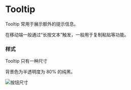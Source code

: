 # Tooltip

Tooltip 常用于展示额外的提示信息。

在移动端一般通过“长按文本”触发，一般用于复制粘贴等功能。

### 样式

<div class="imgblock">
  <div class="sm">
    <p>Tooltip 只有一种尺寸</p>
    <p>背景色为半透明度为 80% 的纯黑。</p>
  </div>
  <div class="sm">
    <img class="img" src="https://ws1.sinaimg.cn/large/006oPFLAly1frz04i4vynj30k006m0st.jpg" alt="按钮尺寸"/>
  </div>
</div>